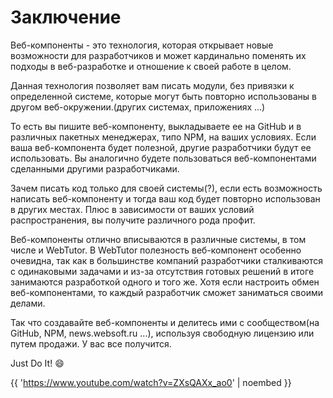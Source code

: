 # Заключение

Веб-компоненты - это технология, которая открывает новые возможности для разработчиков и может кардинально поменять их подходы в веб-разработке и отношение к своей работе в целом.

Данная технология позволяет вам писать модули, без привязки к определенной системе, которые могут быть повторно использованы в другом веб-окружении.(других системах, приложениях ...)

То есть вы пишите веб-компоненту, выкладываете ее на GitHub и в различных пакетных менеджерах, типо NPM, на ваших условиях. Если ваша веб-компонента будет полезной, другие разработчики будут ее использовать. Вы аналогично будете пользоваться веб-компонентами сделанными другими разработчиками.

Зачем писать код только для своей системы(?), если есть возможность написать веб-компоненту и тогда ваш код будет повторно использован в других местах. Плюс в зависимости от ваших условий распространения, вы получите различного рода профит.

Веб-компоненты отлично вписываются в различные системы, в том числе и WebTutor. В WebTutor полезность веб-компонент особенно очевидна, так как в большинстве компаний разработчики сталкиваются с одинаковыми задачами и из-за отсутствия готовых решений в итоге занимаются разработкой одного и того же. Хотя если настроить обмен веб-компонентами, то каждый разработчик сможет заниматься своими делами.

Так что создавайте веб-компоненты и делитесь ими с сообществом(на GitHub, NPM, news.websoft.ru ...), используя свободную лицензию или путем продажи. У вас все получится. 

Just Do It! :smile:

{{ 'https://www.youtube.com/watch?v=ZXsQAXx_ao0' | noembed }}

